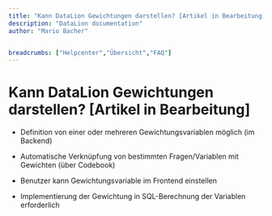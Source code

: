 ```yaml
---
title: "Kann DataLion Gewichtungen darstellen? [Artikel in Bearbeitung]"
description: "DataLion documentation"
author: "Mario Bacher"


breadcrumbs: ["Helpcenter","Übersicht","FAQ"]
---
```


# Kann DataLion Gewichtungen darstellen? [Artikel in Bearbeitung]

-   Definition von einer oder mehreren Gewichtungsvariablen möglich (im Backend)
    
-   Automatische Verknüpfung von bestimmten Fragen/Variablen mit Gewichten (über Codebook)
    
-   Benutzer kann Gewichtungsvariable im Frontend einstellen
    
-   Implementierung der Gewichtung in SQL-Berechnung der Variablen erforderlich
